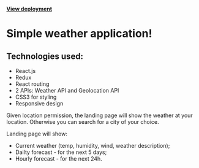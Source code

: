 **[View deployment](https://weather-app-marko.netlify.app/)**


# Simple weather application!

## Technologies used:
- React.js
- Redux
- React routing
- 2 APIs: Weather API and Geolocation API
- CSS3 for styling
- Responsive design

Given location permission, the landing page will show the weather at your location.
Otherwise you can search for a city of your choice.

Landing page will show: 
- Current weather (temp, humidity, wind, weather description);
- Dailty forecast - for the next 5 days; 
- Hourly forecast - for the next 24h.

